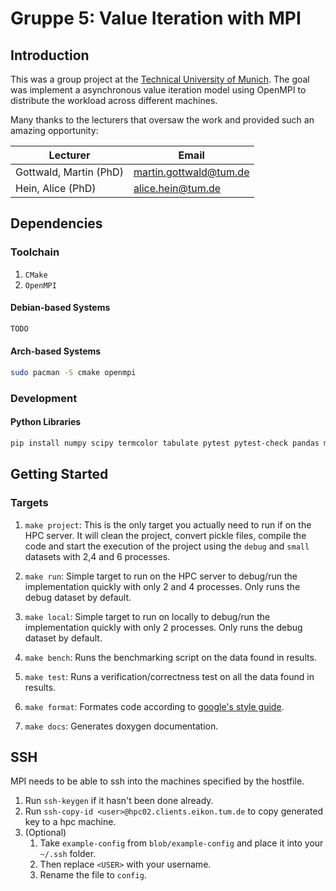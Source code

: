 # Gruppe 5: Value Iteration with MPI

## Introduction
This was a group project at the [Technical University of Munich](https://www.tum.de/en/). The goal was implement a asynchronous
value iteration model using OpenMPI to distribute the workload across different machines. 

Many thanks to the lecturers that oversaw the work and provided such an amazing opportunity:

|      Lecturer               |         Email               |
| --------------------------- | --------------------------- |
| Gottwald, Martin (PhD)      | martin.gottwald@tum.de      |
| Hein, Alice (PhD)           | alice.hein@tum.de           |

## Dependencies
### Toolchain
1. `CMake`
2. `OpenMPI`

#### Debian-based Systems
```sh
TODO
```

#### Arch-based Systems
```sh
sudo pacman -S cmake openmpi
```
### Development
#### Python Libraries
```sh
pip install numpy scipy termcolor tabulate pytest pytest-check pandas matplotlib seaborn
```

## Getting Started
### Targets
1. `make project`:
This is the only target you actually need to run if on the HPC server. It will clean the
project, convert pickle files, compile the code and start the execution of the project
using the `debug` and `small` datasets with 2,4 and 6 processes.

2. `make run`:
Simple target to run on the HPC server to debug/run the implementation
quickly with only 2 and 4 processes. Only runs the debug dataset by default.

3. `make local`:
Simple target to run on locally to debug/run the implementation
quickly with only 2 processes. Only runs the debug dataset by default.

4. `make bench`:
Runs the benchmarking script on the data found in results.

5. `make test`:
Runs a verification/correctness test on all the data found in results.

6. `make format`:
Formates code according to [google's style guide](https://google.github.io/styleguide/cppguide.html).

7. `make docs`:
Generates doxygen documentation.

## SSH
MPI needs to be able to ssh into the machines specified by the hostfile.

1. Run `ssh-keygen` if it hasn't been done already.
2. Run `ssh-copy-id <user>@hpc02.clients.eikon.tum.de` to copy generated key to a hpc machine.
3. (Optional) 
    1. Take `example-config` from `blob/example-config` and place it into your `~/.ssh` folder. 
    2. Then replace `<USER>` with your username. 
    3. Rename the file to `config`.
